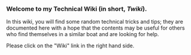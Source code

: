 ### Welcome to my Technical Wiki (in short, _Twiki_).

In this wiki, you will find some random technical tricks and tips; they are documented here with a hope that the contents may be useful for others who find themselves in a similar boat and are looking for help.

Please click on the "Wiki" link in the right hand side.

